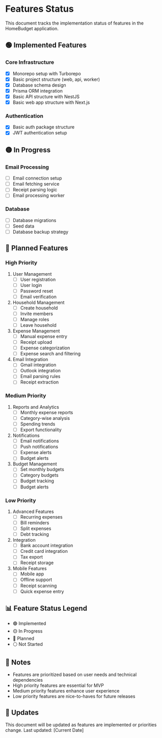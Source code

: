 # Features Status

This document tracks the implementation status of features in the HomeBudget application.

## 🟢 Implemented Features

### Core Infrastructure
- [x] Monorepo setup with Turborepo
- [x] Basic project structure (web, api, worker)
- [x] Database schema design
- [x] Prisma ORM integration
- [x] Basic API structure with NestJS
- [x] Basic web app structure with Next.js

### Authentication
- [x] Basic auth package structure
- [x] JWT authentication setup

## 🟡 In Progress

### Email Processing
- [ ] Email connection setup
- [ ] Email fetching service
- [ ] Receipt parsing logic
- [ ] Email processing worker

### Database
- [ ] Database migrations
- [ ] Seed data
- [ ] Database backup strategy

## 🔴 Planned Features

### High Priority
1. User Management
   - [ ] User registration
   - [ ] User login
   - [ ] Password reset
   - [ ] Email verification

2. Household Management
   - [ ] Create household
   - [ ] Invite members
   - [ ] Manage roles
   - [ ] Leave household

3. Expense Management
   - [ ] Manual expense entry
   - [ ] Receipt upload
   - [ ] Expense categorization
   - [ ] Expense search and filtering

4. Email Integration
   - [ ] Gmail integration
   - [ ] Outlook integration
   - [ ] Email parsing rules
   - [ ] Receipt extraction

### Medium Priority
1. Reports and Analytics
   - [ ] Monthly expense reports
   - [ ] Category-wise analysis
   - [ ] Spending trends
   - [ ] Export functionality

2. Notifications
   - [ ] Email notifications
   - [ ] Push notifications
   - [ ] Expense alerts
   - [ ] Budget alerts

3. Budget Management
   - [ ] Set monthly budgets
   - [ ] Category budgets
   - [ ] Budget tracking
   - [ ] Budget alerts

### Low Priority
1. Advanced Features
   - [ ] Recurring expenses
   - [ ] Bill reminders
   - [ ] Split expenses
   - [ ] Debt tracking

2. Integration
   - [ ] Bank account integration
   - [ ] Credit card integration
   - [ ] Tax export
   - [ ] Receipt storage

3. Mobile Features
   - [ ] Mobile app
   - [ ] Offline support
   - [ ] Receipt scanning
   - [ ] Quick expense entry

## 📊 Feature Status Legend

- 🟢 Implemented
- 🟡 In Progress
- 🔴 Planned
- ⚪ Not Started

## 📝 Notes

- Features are prioritized based on user needs and technical dependencies
- High priority features are essential for MVP
- Medium priority features enhance user experience
- Low priority features are nice-to-haves for future releases

## 🔄 Updates

This document will be updated as features are implemented or priorities change.
Last updated: [Current Date] 